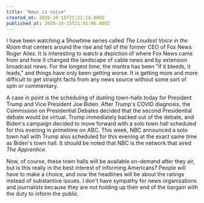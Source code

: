 ```yaml
---
title: "News is noise"
created_at: 2020-10-15T21:21:14.000Z
published_at: 2020-10-15T21:41:06.000Z
---
```

I have been watching a Showtime series called _The Loudest Voice in the Room_ that centers around the rise and fall of the former CEO of Fox News Roger Ailes. It is interesting to watch a depiction of where Fox News came from and how it changed the landscape of cable news and by extension broadcast news. For the longest time, the mantra has been "if it bleeds, it leads," and things have only been getting worse. It is getting more and more difficult to get straight facts from any news source without some sort of spin or commentary. 

A case in point is the scheduling of dueling town-halls today for President Trump and Vice President Joe Biden. After Trump's COVID diagnosis, the Commission on Presidential Debates decided that the second Presidential debate would be virtual. Trump immediately backed out of the debate, and Biden's campaign decided to move forward with a solo town hall scheduled for this evening in primetime on ABC. This week, NBC announced a solo town hall with Trump also scheduled for this evening at the exact same time as Biden's town hall. It should be noted that NBC is the network that aired _The Apprentice_.

Now, of course, these town halls will be available on-demand after they air, but is this really in the best interest of informing Americans? People will have to make a choice, and now the headlines will be about the ratings instead of substantive issues. I don't have sympathy for news organizations and journalists because they are not holding up their end of the bargain with the duty to inform the public.
